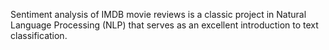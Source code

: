 Sentiment analysis of IMDB movie reviews is a classic project in Natural Language Processing (NLP) that serves as an excellent introduction to text classification.
